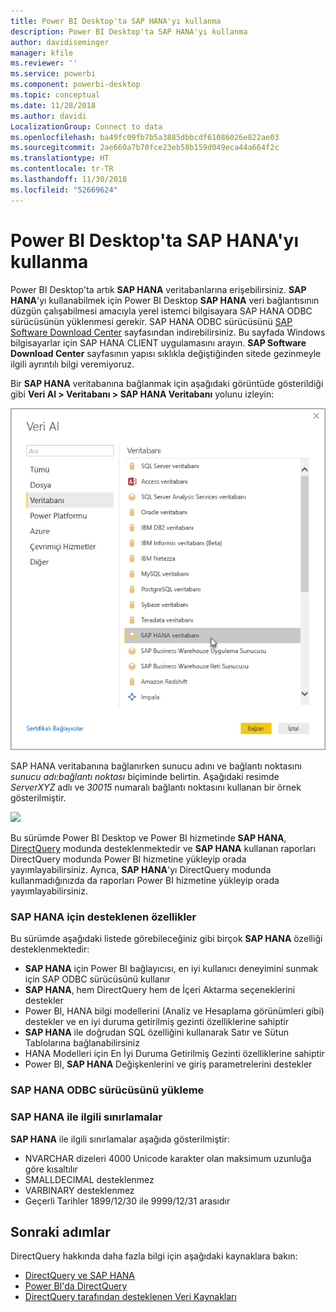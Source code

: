 ```yaml
---
title: Power BI Desktop'ta SAP HANA'yı kullanma
description: Power BI Desktop'ta SAP HANA'yı kullanma
author: davidiseminger
manager: kfile
ms.reviewer: ''
ms.service: powerbi
ms.component: powerbi-desktop
ms.topic: conceptual
ms.date: 11/28/2018
ms.author: davidi
LocalizationGroup: Connect to data
ms.openlocfilehash: ba49fc09fb7b5a3885dbbcdf61086026e822ae03
ms.sourcegitcommit: 2ae660a7b70fce23eb58b159d049eca44a664f2c
ms.translationtype: HT
ms.contentlocale: tr-TR
ms.lasthandoff: 11/30/2018
ms.locfileid: "52669624"
---
```

# <a name="use-sap-hana-in-power-bi-desktop"></a>Power BI Desktop'ta SAP HANA'yı kullanma
Power BI Desktop'ta artık **SAP HANA** veritabanlarına erişebilirsiniz. **SAP HANA**'yı kullanabilmek için Power BI Desktop **SAP HANA** veri bağlantısının düzgün çalışabilmesi amacıyla yerel istemci bilgisayara SAP HANA ODBC sürücüsünün yüklenmesi gerekir. SAP HANA ODBC sürücüsünü [SAP Software Download Center](https://support.sap.com/swdc) sayfasından indirebilirsiniz. Bu sayfada Windows bilgisayarlar için SAP HANA CLIENT uygulamasını arayın. **SAP Software Download Center** sayfasının yapısı sıklıkla değiştiğinden sitede gezinmeyle ilgili ayrıntılı bilgi veremiyoruz.

Bir **SAP HANA** veritabanına bağlanmak için aşağıdaki görüntüde gösterildiği gibi **Veri Al > Veritabanı > SAP HANA Veritabanı** yolunu izleyin:

![](media/desktop-sap-hana/sap-hana-1.png)

SAP HANA veritabanına bağlanırken sunucu adını ve bağlantı noktasını *sunucu adı:bağlantı noktası* biçiminde belirtin. Aşağıdaki resimde *ServerXYZ* adlı ve *30015* numaralı bağlantı noktasını kullanan bir örnek gösterilmiştir.

![](media/desktop-sap-hana/sap-hana-2.png)

Bu sürümde Power BI Desktop ve Power BI hizmetinde **SAP HANA**, [DirectQuery](desktop-directquery-sap-hana.md) modunda desteklenmektedir ve **SAP HANA** kullanan raporları DirectQuery modunda Power BI hizmetine yükleyip orada yayımlayabilirsiniz. Ayrıca, **SAP HANA**'yı DirectQuery modunda kullanmadığınızda da raporları Power BI hizmetine yükleyip orada yayımlayabilirsiniz.

### <a name="supported-features-for-sap-hana"></a>SAP HANA için desteklenen özellikler
Bu sürümde aşağıdaki listede görebileceğiniz gibi birçok **SAP HANA** özelliği desteklenmektedir:

* **SAP HANA** için Power BI bağlayıcısı, en iyi kullanıcı deneyimini sunmak için SAP ODBC sürücüsünü kullanır
* **SAP HANA**, hem DirectQuery hem de İçeri Aktarma seçeneklerini destekler
* Power BI, HANA bilgi modellerini (Analiz ve Hesaplama görünümleri gibi) destekler ve en iyi duruma getirilmiş gezinti özelliklerine sahiptir
* **SAP HANA** ile doğrudan SQL özelliğini kullanarak Satır ve Sütun Tablolarına bağlanabilirsiniz
* HANA Modelleri için En İyi Duruma Getirilmiş Gezinti özelliklerine sahiptir
* Power BI, **SAP HANA** Değişkenlerini ve giriş parametrelerini destekler

### <a name="installing-the-sap-hana-odbc-driver"></a>SAP HANA ODBC sürücüsünü yükleme
### <a name="limitations-of-sap-hana"></a>SAP HANA ile ilgili sınırlamalar
**SAP HANA** ile ilgili sınırlamalar aşağıda gösterilmiştir:

* NVARCHAR dizeleri 4000 Unicode karakter olan maksimum uzunluğa göre kısaltılır
* SMALLDECIMAL desteklenmez
* VARBINARY desteklenmez
* Geçerli Tarihler 1899/12/30 ile 9999/12/31 arasıdır


## <a name="next-steps"></a>Sonraki adımlar
DirectQuery hakkında daha fazla bilgi için aşağıdaki kaynaklara bakın:

* [DirectQuery ve SAP HANA](desktop-directquery-sap-hana.md)
* [Power BI'da DirectQuery](desktop-directquery-about.md)
* [DirectQuery tarafından desteklenen Veri Kaynakları](desktop-directquery-data-sources.md)

